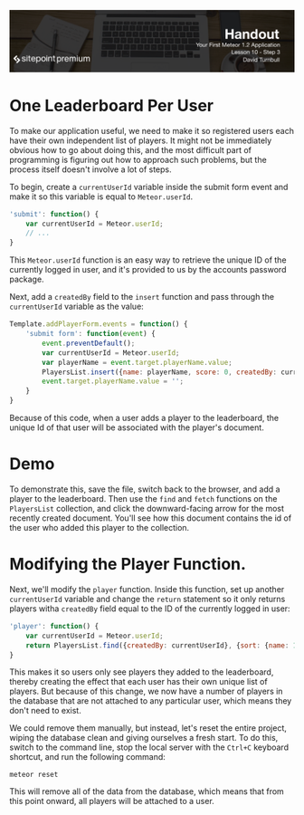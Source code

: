 ![](headings/10.3.png)

# One Leaderboard Per User

To make our application useful, we need to make it so registered users each have their own independent list of players. It might not be immediately obvious how to go about doing this, and the most difficult part of programming is figuring out how to approach such problems, but the process itself doesn't involve a lot of steps.

To begin, create a `currentUserId` variable inside the submit form event and make it so this variable is equal to `Meteor.userId`.

```js
'submit': function() {
	var currentUserId = Meteor.userId;
	// ...
}
```

This `Meteor.userId` function is an easy way to retrieve the unique ID of the currently logged in user, and it's provided to us by the accounts password package.

Next, add a `createdBy` field to the `insert` function and pass through the `currentUserId` variable as the value:

```js
Template.addPlayerForm.events = function() {
	'submit form': function(event) {
		event.preventDefault();
		var currentUserId = Meteor.userId;
		var playerName = event.target.playerName.value;
		PlayersList.insert({name: playerName, score: 0, createdBy: currentUserId});
		event.target.playerName.value = '';
	}
}
```

Because of this code, when a user adds a player to the leaderboard, the unique Id of that user will be associated with the player's document.

# Demo

To demonstrate this, save the file, switch back to the browser, and add a player to the leaderboard. Then use the `find` and `fetch` functions on the `PlayersList` collection, and click the downward-facing arrow for the most recently created document. You'll see how this document contains the id of the user who added this player to the collection.

# Modifying the Player Function.

Next, we'll modify the `player` function. Inside this function, set up another `currentUserId` variable and change the `return` statement so it only returns players witha `createdBy` field equal to the ID of the currently logged in user:

```js
'player': function() {
	var currentUserId = Meteor.userId;
	return PlayersList.find({createdBy: currentUserId}, {sort: {name: 1, score: -1}});
}
```

This makes it so users only see players they added to the leaderboard, thereby creating the effect that each user has their own unique list of players. But because of this change, we now have a number of players in the database that are not attached to any particular user, which means they don't need to exist.

We could remove them manually, but instead, let's reset the entire project, wiping the database clean and giving ourselves a fresh start. To do this, switch to the command line, stop the local server with the `Ctrl+C` keyboard shortcut, and run the following command:

```
meteor reset
```

This will remove all of the data from the database, which means that from this point onward, all players will be attached to a user.